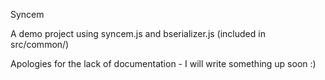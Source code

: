 Syncem

A demo project using syncem.js and bserializer.js (included in src/common/)

Apologies for the lack of documentation - I will write something up soon :)
